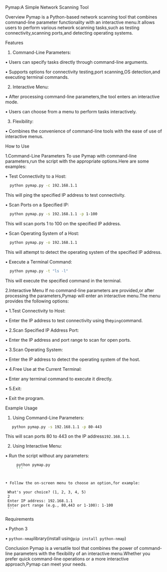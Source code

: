 Pymap:A Simple Network Scanning Tool


Overview
Pymap is a Python-based network scanning tool that combines command-line parameter functionality with an interactive menu.It allows users to perform various network scanning tasks,such as testing connectivity,scanning ports,and detecting operating systems.


Features

1. Command-Line Parameters:

• Users can specify tasks directly through command-line arguments.

• Supports options for connectivity testing,port scanning,OS detection,and executing terminal commands.


2. Interactive Menu:

• After processing command-line parameters,the tool enters an interactive mode.

• Users can choose from a menu to perform tasks interactively.


3. Flexibility:

• Combines the convenience of command-line tools with the ease of use of interactive menus.


How to Use


1.Command-Line Parameters
To use Pymap with command-line parameters,run the script with the appropriate options.Here are some examples:


• Test Connectivity to a Host:

```bash
  python pymap.py -c 192.168.1.1
  ```

This will ping the specified IP address to test connectivity.


• Scan Ports on a Specified IP:

```bash
  python pymap.py -s 192.168.1.1 -p 1-100
  ```

This will scan ports 1 to 100 on the specified IP address.


• Scan Operating System of a Host:

```bash
  python pymap.py -o 192.168.1.1
  ```

This will attempt to detect the operating system of the specified IP address.


• Execute a Terminal Command:

```bash
  python pymap.py -t "ls -l"
  ```

This will execute the specified command in the terminal.


2.Interactive Menu
If no command-line parameters are provided,or after processing the parameters,Pymap will enter an interactive menu.The menu provides the following options:


• 1.Test Connectivity to Host:

• Enter the IP address to test connectivity using the`ping`command.


• 2.Scan Specified IP Address Port:

• Enter the IP address and port range to scan for open ports.


• 3.Scan Operating System:

• Enter the IP address to detect the operating system of the host.


• 4.Free Use at the Current Terminal:

• Enter any terminal command to execute it directly.


• 5.Exit:

• Exit the program.


Example Usage

1. Using Command-Line Parameters:

```bash
   python pymap.py -s 192.168.1.1 -p 80-443
   ```

This will scan ports 80 to 443 on the IP address`192.168.1.1`.


2. Using Interactive Menu:

• Run the script without any parameters:

```bash
     python pymap.py
     ```


• Follow the on-screen menu to choose an option,for example:

```
     What's your choice? (1, 2, 3, 4, 5)
     2
     Enter IP address: 192.168.1.1
     Enter port range (e.g., 80,443 or 1-100): 1-100
     ```



Requirements

• Python 3

• `python-nmap`library(install using`pip install python-nmap`)


Conclusion
Pymap is a versatile tool that combines the power of command-line parameters with the flexibility of an interactive menu.Whether you prefer quick command-line operations or a more interactive approach,Pymap can meet your needs.
